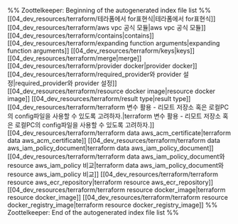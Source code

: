 %% Zoottelkeeper: Beginning of the autogenerated index file list  %%
 [[04_dev_resources/terraform/테라폼에서 for표현식|테라폼에서 for표현식]]
 [[04_dev_resources/terraform/aws vpc 공식 모듈|aws vpc 공식 모듈]]
 [[04_dev_resources/terraform/contains|contains]]
 [[04_dev_resources/terraform/expanding function arguments|expanding function arguments]]
 [[04_dev_resources/terraform/keys|keys]]
 [[04_dev_resources/terraform/merge|merge]]
 [[04_dev_resources/terraform/provider docker|provider docker]]
 [[04_dev_resources/terraform/required_provider와 provider 설정|required_provider와 provider 설정]]
 [[04_dev_resources/terraform/resource docker image|resource docker image]]
 [[04_dev_resources/terraform/result type|result type]]
 [[04_dev_resources/terraform/terraform 변수 활용 - 리모트 저장소 혹은 로컬PC의 config파일을 사용할 수 있도록 고려하자.|terraform 변수 활용 - 리모트 저장소 혹은 로컬PC의 config파일을 사용할 수 있도록 고려하자.]]
 [[04_dev_resources/terraform/terraform data aws_acm_certificate|terraform data aws_acm_certificate]]
 [[04_dev_resources/terraform/terraform data aws_iam_policy_document|terraform data aws_iam_policy_document]]
 [[04_dev_resources/terraform/terraform data aws_iam_policy_document와 resource aws_iam_policy 비교|terraform data aws_iam_policy_document와 resource aws_iam_policy 비교]]
 [[04_dev_resources/terraform/terraform resource aws_ecr_repository|terraform resource aws_ecr_repository]]
 [[04_dev_resources/terraform/terraform resource docker_image|terraform resource docker_image]]
 [[04_dev_resources/terraform/terraform resource docker_registry_image|terraform resource docker_registry_image]]
%% Zoottelkeeper: End of the autogenerated index file list  %%
